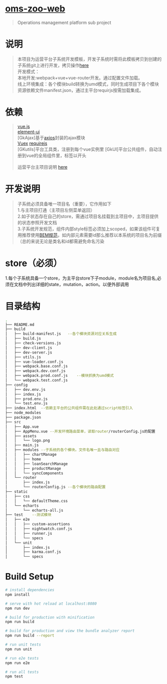 # [oms-zoo-web](http://git.server.gingkoo/oms/oms-web/oms-zoo-web)

> Operations management platform sub project

# 说明
> 本项目为运营平台子系统开发模板，开发子系统时需将此模板拷贝到创建的子系统git上进行开发，拷贝操作[here](http://blog.csdn.net/u010261981/article/details/52367420)</br>
> 开发模式：</br>
> 本地开发:webpack+vue+vue-router开发。通过配置文件加载。</br>
> 线上环境集成：各个模块build转换为umd模式，同时生成项目下各个模块资源依赖文件manifest.json，通过主平台requirjs按需加载集成。

# 依赖
> [vue.js](https://cn.vuejs.org/)<br>
> [element-ui](http://element.eleme.io/#/zh-CN)<br>
> [GkAjax]基于[axios](https://github.com/mzabriskie/axios)封装的ajax模块<br>
> [Vuex](https://vuex.vuejs.org/zh-cn/intro.html)
> [requirejs](http://requirejs.org/)<br>
> [GKutils]平台工具类，注册到每个vue实例里
> [GkUI]平台公共组件，自动注册到vue的全局组件里，标签以<gk>开头
><br><br>
> 运营平台主项目说明 [here](http://git.server.gingkoo/wei.wang/operating-platform-web)

# 开发说明
> 子系统必须具备唯一项目名（重要），它作用如下<br>
> 1.与主项目打通（主项目左侧菜单返回）<br>
> 2.如子状态存在自己的store，需通过项目名挂载到主项目中，主项目提供的状态参照开发文档<br>
> 3.子系统开发规范，组件内部style标签必须加上scoped，如果该组件可复用推荐使用[BEM规范](http://www.w3cplus.com/blog/tags/325.html)，如内部元素需要id那么推荐以本系统的项目名为前缀（总的来说无论是类名和id都需避免命名污染


# store（必须）
1.每个子系统具备一个store，为主平台store下子module，module名为项目名,必须在文档中列出详细的state，mutation，action。以便外部调用

# 目录结构
```bash
.
├── README.md
├── build
│   ├── build-manifest.js	--各个模块资源对应关系生成
│   ├── build.js
│   ├── check-versions.js
│   ├── dev-client.js
│   ├── dev-server.js
│   ├── utils.js
│   ├── vue-loader.conf.js
│   ├── webpack.base.conf.js
│   ├── webpack.dev.conf.js
│   ├── webpack.prod.conf.js	--模块抓换为umd模式
│   └── webpack.test.conf.js
├── config
│   ├── dev.env.js
│   ├── index.js
│   ├── prod.env.js
│   └── test.env.js
├── index.html	--依赖主平台的公共组件需在此处通过script标签引入
├── node_modules
├── package.json
├── src
│   ├── App.vue
│   ├── AppMenu.vue	--开发环境路由菜单，读取router/routerConfig.js的配置
│   ├── assets
│   │   └── logo.png
│   ├── main.js
│   ├── modules	--子系统的各个模块。文件名唯一且与路由对应
│   │   ├── chartManage
│   │   ├── home
│   │   ├── loanSearchManage
│   │   ├── productManage
│   │   └── syncComponents
│   └── router
│       ├── index.js
│       └── routerConfig.js	--各个模块的路由配置
├── static
│   ├── css
│   │   └── defaultTheme.css
│   └── echarts
│       └── echarts-all.js
├── test	--测试模块
│   ├── e2e
│   │   ├── custom-assertions
│   │   ├── nightwatch.conf.js
│   │   ├── runner.js
│   │   └── specs
│   └── unit
│       ├── index.js
│       ├── karma.conf.js
│       └── specs
```

# Build Setup
``` bash
# install dependencies
npm install

# serve with hot reload at localhost:8080
npm run dev

# build for production with minification
npm run build

# build for production and view the bundle analyzer report
npm run build --report

# run unit tests
npm run unit

# run e2e tests
npm run e2e

# run all tests
npm test
```
